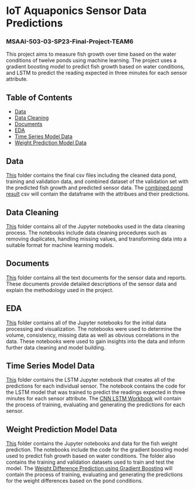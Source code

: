 # IoT Aquaponics Sensor Data Predictions

### MSAAI-503-03-SP23-Final-Project-TEAM6

This project aims to measure fish growth over time based on the water conditions of twelve ponds using machine learning. The project uses a gradient boosting model to predict fish growth based on water conditions, and LSTM to predict the reading expected in three minutes for each sensor attribute.

## Table of Contents

* [Data](Data)
* [Data Cleaning](Data_Cleaning)
* [Documents](Documents)
* [EDA](EDA)
* [Time Series Model Data](Time_Series_Model_Data)
* [Weight Prediction Model Data](Weight_prediction_Models)


Data
-----------------------------
[This](Data) folder contains the final csv files including the cleaned data pond, training and validation data, and combined dataset of the validation set with the predicted fish growth and predicted sensor data. The [combined pond result](Data/combined_pond_result.csv) csv will contain the dataframe with the attribues and their predictions.


Data Cleaning
-----------------------------
[This](Data_Cleaning) folder contains all of the Jupyter notebooks used in the data cleaning process. The notebooks include data cleaning procedures such as removing duplicates, handling missing values, and transforming data into a suitable format for machine learning models.

Documents
-----------------------------
[This](Documents) folder contains all the text documents for the sensor data and reports. These documents provide detailed descriptions of the sensor data and explain the methodology used in the project.

EDA
-----------------------------
[This](EDA) folder contains all of the Jupyter notebooks for the initial data processing and visualization. The notebooks were used to determine the volume, consistency, missing data as well as obvious correlations in the data. These notebooks were used to gain insights into the data and inform further data cleaning and model building.

Time Series Model Data
-----------------------------
[This](Time_Series_Model_Data) folder contains the LSTM Jupyter notebook that creates all of the predictions for each individual sensor. The notebook contains the code for the LSTM model that was trained to predict the readings expected in three minutes for each sensor attribute. The [CNN LSTM Workbook](Time_Series_Model_Data/CNN_LSTM_Workbook.ipynb) will contain the process of training, evaluating and generating the predictions for each sensor.

Weight Prediction Model Data
-----------------------------
[This](Weight_prediction_Models) folder contains the Jupyter notebooks and data for the fish weight prediction. The notebooks include the code for the gradient boosting model used to predict fish growth based on water conditions. The folder also contains the training and validation datasets used to train and test the model. The [Weight Difference Prediction using Gradient Boosting](Weight_prediction_Models/Weight_Diff_Predictions.ipynb) will contain the process of training, evaluating and generating the predictions for the weight differences based on the pond conditions.

